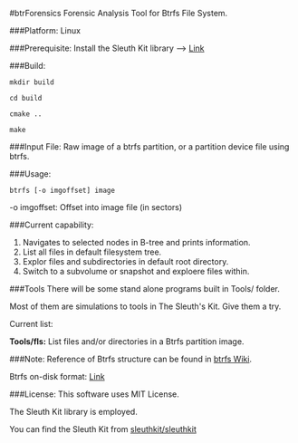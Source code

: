 #btrForensics
Forensic Analysis Tool for Btrfs File System.

###Platform:
Linux

###Prerequisite:
Install the Sleuth Kit library --> [Link](https://github.com/sleuthkit/sleuthkit.git)

###Build:
```
mkdir build

cd build

cmake ..

make
```

###Input File:
Raw image of a btrfs partition, or a partition device file using btrfs.

###Usage:
```
btrfs [-o imgoffset] image 
```


-o imgoffset: Offset into image file (in sectors)

###Current capability:
1. Navigates to selected nodes in B-tree and prints information.
2. List all files in default filesystem tree.
3. Explor files and subdirectories in default root directory.
4. Switch to a subvolume or snapshot and exploere files within.

###Tools
There will be some stand alone programs built in Tools/ folder.

Most of them are simulations to tools in The Sleuth's Kit. Give them a try.

Current list:

**Tools/fls:** List files and/or directories in a Btrfs partition image.

###Note:
Reference of Btrfs structure can be found in [btrfs Wiki](https://btrfs.wiki.kernel.org/index.php/Main_Page).

Btrfs on-disk format: [Link](https://btrfs.wiki.kernel.org/index.php/On-disk_Format)

###License:
This software uses MIT License.

The Sleuth Kit library is employed.

You can find the Sleuth Kit from [sleuthkit/sleuthkit](https://github.com/sleuthkit/sleuthkit.git)

